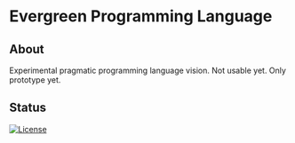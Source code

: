 # Evergreen Programming Language

## About
Experimental pragmatic programming language vision. Not usable yet. Only prototype yet.

## Status
[![License](https://img.shields.io/badge/license-Apache%20License%202.0-blue.svg?style=flat)](https://github.com/sunloving/evergreen-lang/blob/master/LICENSE)
